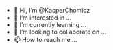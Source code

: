 - 👋 Hi, I’m @KacperChomicz
- 👀 I’m interested in ...
- 🌱 I’m currently learning ...
- 💞️ I’m looking to collaborate on ...
- 📫 How to reach me ...

<!---
KacperChomicz/KacperChomicz is a ✨ special ✨ repository because its `README.md` (this file) appears on your GitHub profile.
You can click the Preview link to take a look at your changes.
--->
